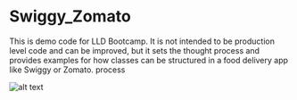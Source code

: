 # Swiggy_Zomato
This is demo code for LLD Bootcamp. It is not intended to be production level code and can be improved, but it sets the thought process and provides examples for how classes can be structured in a food delivery app like Swiggy or Zomato. process

![alt text](https://github.com/keertipurswani/Swiggy_Zomato/blob/main/Swiggy%20Zomato%20UML.png)
